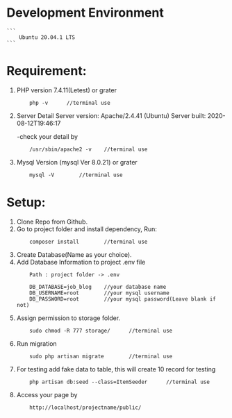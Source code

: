 # Development Environment
    ```
        Ubuntu 20.04.1 LTS
    ```

# Requirement:
1. PHP version  7.4.11(Letest)  or grater
    ```
        php -v      //terminal use
    ```
2. Server Detail
    Server version: Apache/2.4.41 (Ubuntu)
    Server built:   2020-08-12T19:46:17
    
    -check your detail by
    ```
        /usr/sbin/apache2 -v    //terminal use
    ```
3. Mysql Version (mysql  Ver 8.0.21) or grater
    ```
        mysql -V        //terminal use
    ```


# Setup:
1. Clone Repo from Github.
2. Go to project folder and install dependency, Run:
    ```
        composer install        //terminal use
    ```
3. Create Database(Name as your choice).
4. Add Database Information to project .env file
    ```
        Path : project folder -> .env

        DB_DATABASE=job_blog    //your database name
        DB_USERNAME=root        //your mysql username
        DB_PASSWORD=root        //your mysql password(Leave blank if not)
    ```
5. Assign permission to storage folder.
    ```
        sudo chmod -R 777 storage/      //terminal use
    ```
6. Run migration
    ```
        sudo php artisan migrate        //terminal use
    ```
7. For testing add fake data to table, this will create 10 record for testing
    ```
        php artisan db:seed --class=ItemSeeder      //terminal use
    ```
8. Access your page by
    ```
        http://localhost/projectname/public/
    ```
